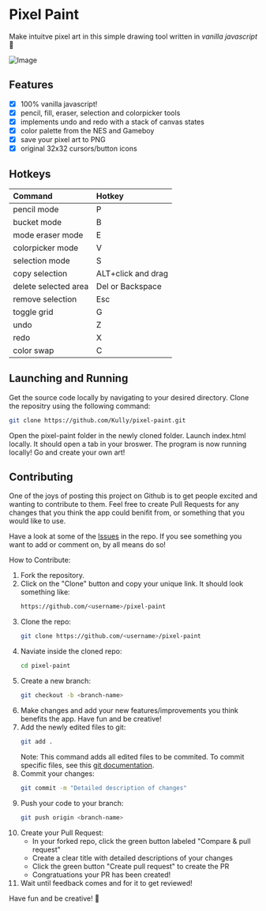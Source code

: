 # Pixel Paint

Make intuitve pixel art in this simple drawing tool written in _vanilla javascript_ :cake:

![Image](gif/selectionCopy.gif)

## Features
- [x] 100% vanilla javascript!
- [x] pencil, fill, eraser, selection and colorpicker tools
- [x] implements undo and redo with a stack of canvas states
- [x] color palette from the NES and Gameboy
- [x] save your pixel art to PNG
- [x] original 32x32 cursors/button icons

## Hotkeys

| Command          | Hotkey              |
| :--------------- | :------------------ |
| pencil mode      | P                   |
| bucket mode      | B                   |
| mode eraser mode | E                   |
| colorpicker mode | V                   |
| selection mode   | S                   |
| copy selection   | ALT+click and drag  |
| delete selected area | Del or Backspace| 
| remove selection | Esc                 |
| toggle grid      | G                   |
| undo             | Z                   |
| redo             | X                   |
| color swap       | C                   |


## Launching and Running
Get the source code locally by navigating to your desired directory.
Clone the repositry using the following command:
```bash
git clone https://github.com/Kully/pixel-paint.git
```
Open the pixel-paint folder in the newly cloned folder.
Launch index.html locally. It should open a tab in your broswer.
The program is now running locally! Go and create your own art!


## Contributing

One of the joys of posting this project on Github is to get people excited and wanting to contribute to them. Feel free to create Pull Requests for any changes that you think the app could benifit from, or something that you would like to use.

Have a look at some of the [Issues](https://github.com/Kully/pixel-paint/issues) in the repo. If you see something you want to add or comment on, by all means do so!

How to Contribute:
1. Fork the repository.
2. Click on the "Clone" button and copy your unique link. It should look something like:
    ```bash
    https://github.com/<username>/pixel-paint
    ```
3. Clone the repo:
    ``` bash
    git clone https://github.com/<username>/pixel-paint
    ```
4. Naviate inside the cloned repo:
    ```bash
    cd pixel-paint
    ```
4. Create a new branch:
    ```bash
    git checkout -b <branch-name>
    ```
5. Make changes and add your new features/improvements you think benefits the app. Have fun and be creative!
6. Add the newly edited files to git:
    ```bash
    git add .
    ```
    Note: This command adds all edited files to be commited. To commit specific files, see this [git documentation](https://git-scm.com/docs/git-add).
7. Commit your changes:
    ```bash
    git commit -m "Detailed description of changes"
    ```
8. Push your code to your branch:
    ```bash
    git push origin <branch-name>
    ```
9. Create your Pull Request:
    - In your forked repo, click the green button labeled "Compare & pull request"
    - Create a clear title with detailed descriptions of your changes
    - Click the green button "Create pull request" to create the PR
    - Congratuations your PR has been created!
10. Wait until feedback comes and for it to get reviewed!

Have fun and be creative! :art:
